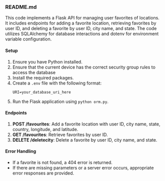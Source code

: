 ### README.md

This code implements a Flask API for managing user favorites of locations. It includes endpoints for adding a favorite location, retrieving favorites by user ID, and deleting a favorite by user ID, city name, and state. The code utilizes SQLAlchemy for database interactions and dotenv for environment variable configuration.

#### Setup

1. Ensure you have Python installed.
2. Ensure that the current device has the correct security group rules to access the database
3. Install the required packages.
4. Create a `.env` file with the following format:
   ```
   URI=your_database_uri_here
   ```
5. Run the Flask application using `python orm.py`.

#### Endpoints

1. **POST /favourites**: Add a favorite location with user ID, city name, state, country, longitude, and latitude.
2. **GET /favourites**: Retrieve favorites by user ID.
3. **DELETE /deletecity**: Delete a favorite by user ID, city name, and state.

#### Error Handling

- If a favorite is not found, a 404 error is returned.
- If there are missing parameters or a server error occurs, appropriate error responses are provided.
